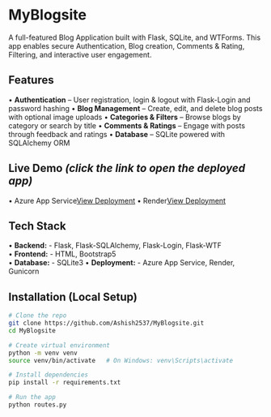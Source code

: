 # MyBlogsite  

A full-featured Blog Application built with Flask, SQLite, and WTForms.
This app enables secure Authentication, Blog creation, Comments & Rating, Filtering, and interactive user engagement.  

## Features
• **Authentication** – User registration, login & logout with Flask-Login and password hashing
• **Blog Management** – Create, edit, and delete blog posts with optional image uploads
• **Categories & Filters** – Browse blogs by category or search by title
• **Comments & Ratings** – Engage with posts through feedback and ratings
• **Database** – SQLite powered with SQLAlchemy ORM 

## Live Demo  *(click the link to open the deployed app)* 
• Azure App Service[View Deployment](flaskblogapp-cuekdkh3btcyaaeb.centralindia-01.azurewebsites.net)
• Render[View Deployment](https://myblogsite-x307.onrender.com)   

## Tech Stack  
• **Backend:** - Flask, Flask-SQLAlchemy, Flask-Login, Flask-WTF  
• **Frontend:** - HTML, Bootstrap5  
• **Database:** - SQLite3
• **Deployment:** - Azure App Service, Render, Gunicorn

## Installation (Local Setup)
```bash
# Clone the repo
git clone https://github.com/Ashish2537/MyBlogsite.git
cd MyBlogsite

# Create virtual environment
python -m venv venv
source venv/bin/activate   # On Windows: venv\Scripts\activate

# Install dependencies
pip install -r requirements.txt

# Run the app
python routes.py
